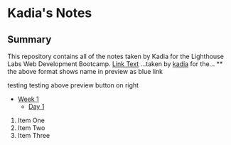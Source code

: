 # Kadia's Notes

## Summary 

This repository contains all of the notes taken by Kadia for the Lighthouse Labs Web Development Bootcamp.
[Link Text](URL)
...taken by [kadia](https://github.com/kadia5/README.md/commit/0069d3c3faf5da4af109236b484f962028f47764) for the...
** the above format shows name in preview as blue link

testing testing above preview button on right

* [Week 1](/Week_1)
  * [Day 1](/Week_1/Day_1)

1. Item One 
2. Item Two
3. Item Three

